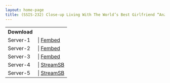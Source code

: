 ```yaml
---
layout: home-page
title: (SSIS-232) Close-up Living With The World’s Best Girlfriend “Anzai Lala” And Her Godly Tits
---
```


<table><tbody>
<tr>
<th>Download</th>
</tr>
<tr>
<td>Server-1</td>
<td>| <a href="https://www.watchjavnow.xyz/f/-kp0qupjr6058ex" target="_blank">Fembed</a></td>
</tr>
<tr>
<td>Server-2</td>
<td>| <a href="https://fakyutube.com/f/3jg4ptmqdp20ldm" target="_blank">Fembed</a></td>
</tr>
<tr>
<td>Server-3</td>
<td>| <a href="https://javpoll.com/f/2reeyb2w-3gk8m4" target="_blank">Fembed</a></td>
</tr>
<tr>
<td>Server-4</td>
<td>| <a href="https://javside.com/d/m3q6yqod0niq.html" target="_blank">StreamSB</a></td>
</tr>
<tr>
<td>Server-5</td>
<td>| <a href="https://streamsb.net/d/vdiu5wdjvpwb.html" target="_blank">StreamSB</a></td>
</tr>
</tbody></table>
